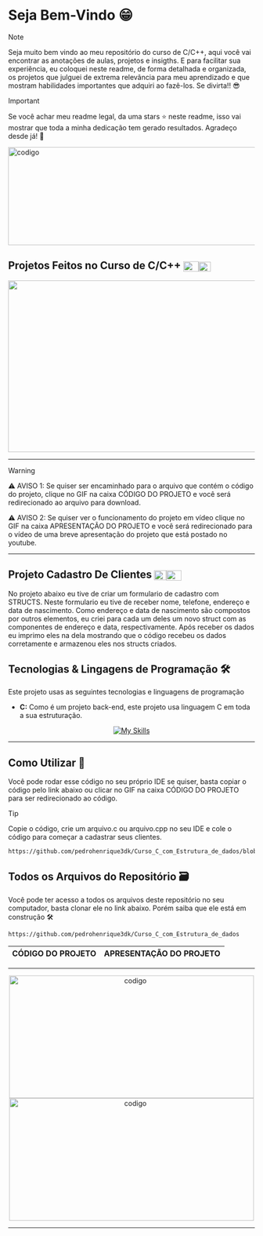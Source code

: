 









# Seja Bem-Vindo 😁


> [!NOTE]
> Seja muito bem vindo ao meu repositório do curso de C/C++, aqui você vai encontrar as anotações de aulas, projetos e insigths. E para facilitar sua experiência, eu coloquei neste readme, 
>  de forma detalhada e organizada, os projetos que julguei de extrema relevância para meu aprendizado e que mostram habilidades importantes que adquiri ao fazê-los. Se divirta!! 😎

>[!IMPORTANT]
> Se você achar meu readme legal, da uma stars ⭐ neste readme, isso vai mostrar que toda a minha dedicação tem gerado resultados. Agradeço desde já! 🤝

<img src="https://github.com/user-attachments/assets/16a79a0e-238e-403f-b7e0-84c770e0d202" alt = "codigo" width="1200" height="200">


## Projetos Feitos no Curso de C/C++ <img align="center" alt="C++" height="21" width="31" src="https://icongr.am/devicon/cplusplus-original.svg?size=128&color=currentColor"><img align="center" alt="C" height="20" width="25" src="https://cdn.jsdelivr.net/gh/devicons/devicon/icons/c/c-original.svg">

<div align='center'>


<img src="https://github.com/user-attachments/assets/2de1f2b6-2e2f-499f-9641-03f7dac20f8f" alt = "codigo" width="1200" height="350">

</div>

___

> [!WARNING]
>⚠️ AVISO 1: Se quiser ser encaminhado para o arquivo que contém o código do projeto, clique no GIF na caixa CÓDIGO DO PROJETO e você será redirecionado ao arquivo para download.&nbsp;
> 
>⚠️ AVISO 2: Se quiser ver o funcionamento do projeto em vídeo clique no GIF na caixa APRESENTAÇÃO DO PROJETO e você será redirecionado para o vídeo de uma breve apresentação do projeto que está postado no youtube.

___




 ## Projeto Cadastro De Clientes  <img align="center" alt="C" height="20" width="25" src="https://cdn.jsdelivr.net/gh/devicons/devicon/icons/c/c-original.svg"><img align="center" alt="C++" height="21" width="31" src="https://icongr.am/devicon/cplusplus-original.svg?size=128&color=currentColor">

No projeto abaixo eu tive de criar um formulario de cadastro com STRUCTS. Neste formulario eu tive de receber nome, telefone, endereço e data de nascimento. Como endereço  e data de nascimento são compostos por outros elementos, eu criei para cada um deles um novo struct com as componentes de endereço e data, respectivamente. Após receber os dados eu imprimo eles na dela mostrando que o código recebeu os dados corretamente e armazenou eles nos structs criados.

## Tecnologias & Lingagens de Programação 🛠️ 

Este projeto usas as seguintes tecnologias e linguagens de programação
* <strong>C:</strong> Como é um projeto back-end, este projeto usa linguagem C em toda a sua estruturação. 

<div align="center">
 
[![My Skills](https://skillicons.dev/icons?i=c)](https://skillicons.dev)

</div>

---

## Como Utilizar 🚀
Você pode rodar esse código no seu próprio IDE se quiser, basta copiar o código pelo link abaixo ou clicar no GIF na caixa CÓDIGO DO PROJETO para ser redirecionado ao código. 
>[!TIP]
>Copie o código, crie um arquivo.c ou arquivo.cpp no seu IDE e cole o código para começar a cadastrar seus clientes.


```bash
https://github.com/pedrohenrique3dk/Curso_C_com_Estrutura_de_dados/blob/main/Projetos/Cadastro-Clientes.c
```
## Todos os Arquivos do Repositório 🗃️
Você pode ter acesso a todos os arquivos deste repositório no seu computador, basta clonar ele no link abaixo. Porém saiba que ele está em construção 🛠️

```bash
https://github.com/pedrohenrique3dk/Curso_C_com_Estrutura_de_dados
```

</div>



<div align='center'>

|  CÓDIGO DO PROJETO |APRESENTAÇÃO DO PROJETO |
|---------------------------------------------|--------------------------------------------------|

---

<a href="https://github.com/pedrohenrique3dk/Curso_C_com_Estrutura_de_dados/blob/main/08%20-%20Structs/Aula52.c"><img src="https://github.com/user-attachments/assets/e91b0635-e549-4149-8f26-39d82134c742" alt = "codigo" width="500" height="250" max-width = 100%></a>  <a href="https://youtu.be/gpWL-qO0wLM"><img src="https://github.com/user-attachments/assets/041b3138-ab49-458c-82b5-1b48977e0ea9" alt = "codigo" width="500" height="250" max-width=100%></a>

---


</div>
